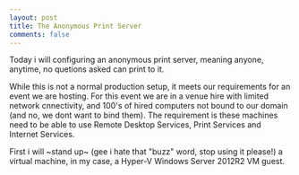 ```yaml
---
layout: post
title: The Anonymous Print Server
comments: false
---
```

Today i will configuring an anonymous print server, meaning anyone, anytime, no quetions asked can print to it.

While this is not a normal production setup, it meets our requirements for an event we are hosting.  For this event we are in a venue hire with limited network cnnectivity, and 100's of hired computers not bound to our domain (and no, we dont want to bind them).  The requirement is these machines need to be able to use Remote Desktop Services, Print Services and Internet Services.

First i will ~stand up~ (gee i hate that "buzz" word, stop using it please!) a virtual machine, in my case, a Hyper-V Windows Server 2012R2 VM guest.